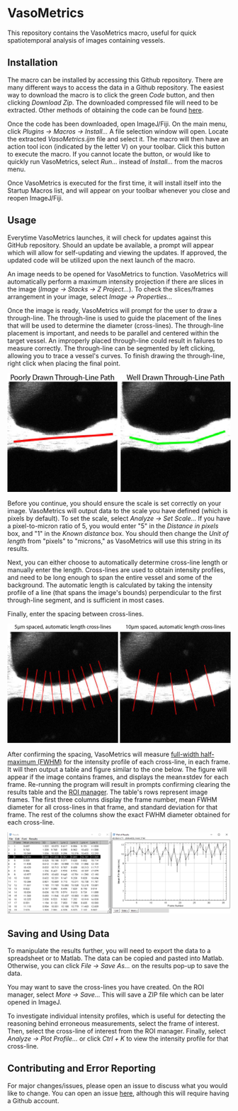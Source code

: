# VasoMetrics
This repository contains the VasoMetrics macro, useful for quick spatiotemporal analysis of images containing vessels.

## Installation
The macro can be installed by accessing this Github repository. There are many different ways to access the data in a Github repository. The easiest way to download the macro is to click the green *Code* button, and then clicking *Download Zip*. The downloaded compressed file will need to be extracted. Other methods of obtaining the code can be found [here](https://docs.github.com/en/github/creating-cloning-and-archiving-repositories/cloning-a-repository).

Once the code has been downloaded, open ImageJ/Fiji. On the main menu, click *Plugins -> Macros -> Install...* A file selection window will open. Locate the extracted *VasoMetrics.ijm* file and select it. The macro will then have an action tool icon (indicated by the letter V) on your toolbar. Click this button to execute the macro. If you cannot locate the button, or would like to quickly run VasoMetrics, select *Run...* instead of *Install...* from the macros menu. 

Once VasoMetrics is executed for the first time, it will install itself into the Startup Macros list, and will appear on your toolbar whenever you close and reopen ImageJ/Fiji. 

## Usage
Everytime VasoMetrics launches, it will check for updates against this GitHub repository. Should an update be available, a prompt will appear which will allow for self-updating and viewing the updates. If approved, the updated code will be utilized upon the next launch of the macro. 

An image needs to be opened for VasoMetrics to function. VasoMetrics will automatically perform a maximum intensity projection if there are slices in the image (*Image -> Stacks -> Z Project...*). To check the slices/frames arrangement in your image, select *Image -> Properties...* 

Once the image is ready, VasoMetrics will prompt for the user to draw a through-line. The through-line is used to guide the placement of the lines that will be used to determine the diameter (cross-lines). The through-line placement is important, and needs to be parallel and centered within the target vessel. An improperly placed through-line could result in failures to measure correctly. The through-line can be segmented by left clicking, allowing you to trace a vessel's curves. To finish drawing the through-line, right click when placing the final point. 

![Example Paths](https://github.com/mcdowellkonnor/ResearchMacros/blob/master/PathsExample.jpg)

Before you continue, you should ensure the scale is set correctly on your image. VasoMetrics will output data to the scale you have defined (which is pixels by default). To set the scale, select *Analyze -> Set Scale...* If you have a pixel-to-micron ratio of 5, you would enter "5" in the *Distance in pixels* box, and "1" in the *Known distance* box. You should then change the *Unit of length* from "pixels" to "microns," as VasoMetrics will use this string in its results.   

Next, you can either choose to automatically determine cross-line length or manually enter the length. Cross-lines are used to obtain intensity profiles, and need to be long enough to span the entire vessel and some of the background. The automatic length is calculated by taking the intensity profile of a line (that spans the image's bounds) perpendicular to the first through-line segment, and is sufficient in most cases. 

Finally, enter the spacing between cross-lines.

![Example Spacing](https://github.com/mcdowellkonnor/ResearchMacros/blob/master/SpacingExample.jpg)

After confirming the spacing, VasoMetrics will measure [full-width half-maximum (FWHM)](https://en.wikipedia.org/wiki/Full_width_at_half_maximum) for the intensity profile of each cross-line, in each frame. It will then output a table and figure similar to the one below. The figure will appear if the image contains frames, and displays the mean±stdev for each frame. Re-running the program will result in prompts confirming clearing the results table and the [ROI manager](https://imagej.nih.gov/ij/docs/menus/analyze.html#manager). The table's rows represent image frames. The first three columns display the frame number, mean FWHM diameter for all cross-lines in that frame, and standard deviation for that frame. The rest of the columns show the exact FWHM diameter obtained for each cross-line. 

![Example Results](https://github.com/mcdowellkonnor/ResearchMacros/blob/master/ResultsExample.png)

## Saving and Using Data
To manipulate the results further, you will need to export the data to a spreadsheet or to Matlab. The data can be copied and pasted into Matlab. Otherwise, you can click *File -> Save As...* on the results pop-up to save the data.

You may want to save the cross-lines you have created. On the ROI manager, select *More -> Save...* This will save a ZIP file which can be later opened in ImageJ. 

To investigate individual intensity profiles, which is useful for detecting the reasoning behind erroneous measurements, select the frame of interest. Then, select the cross-line of interest from the ROI manager. Finally, select *Analyze -> Plot Profile...* or click *Ctrl + K* to view the intensity profile for that cross-line. 

## Contributing and Error Reporting
For major changes/issues, please open an issue to discuss what you would like to change. You can open an issue [here](https://github.com/mcdowellkonnor/ResearchMacros/issues), although this will require having a Github account. 
